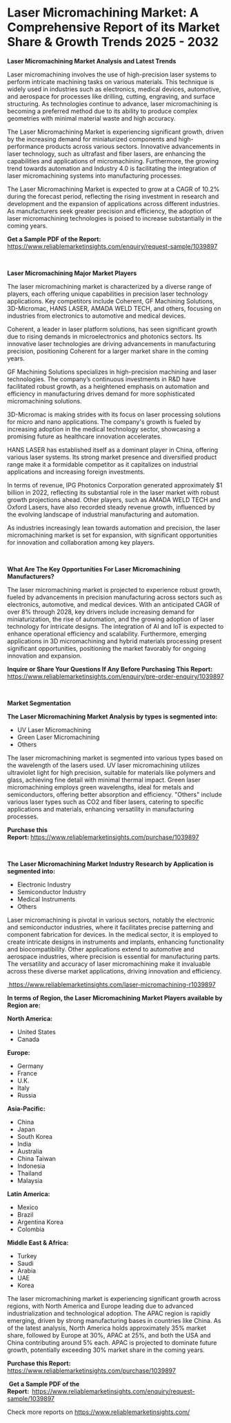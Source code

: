 <p><h1>Laser Micromachining Market: A Comprehensive Report of its Market Share & Growth Trends 2025 - 2032</h1></p><p><strong>Laser Micromachining Market Analysis and Latest Trends</strong></p>
<p><p>Laser micromachining involves the use of high-precision laser systems to perform intricate machining tasks on various materials. This technique is widely used in industries such as electronics, medical devices, automotive, and aerospace for processes like drilling, cutting, engraving, and surface structuring. As technologies continue to advance, laser micromachining is becoming a preferred method due to its ability to produce complex geometries with minimal material waste and high accuracy.</p><p>The Laser Micromachining Market is experiencing significant growth, driven by the increasing demand for miniaturized components and high-performance products across various sectors. Innovative advancements in laser technology, such as ultrafast and fiber lasers, are enhancing the capabilities and applications of micromachining. Furthermore, the growing trend towards automation and Industry 4.0 is facilitating the integration of laser micromachining systems into manufacturing processes.</p><p>The Laser Micromachining Market is expected to grow at a CAGR of 10.2% during the forecast period, reflecting the rising investment in research and development and the expansion of applications across different industries. As manufacturers seek greater precision and efficiency, the adoption of laser micromachining technologies is poised to increase substantially in the coming years.</p></p>
<p><strong>Get a Sample PDF of the Report:&nbsp;</strong> <a href="https://www.reliablemarketinsights.com/enquiry/request-sample/1039897?utm_campaign=2143&utm_medium=2&utm_source=Github&utm_content=ia&utm_term=21022025&utm_id=laser-micromachining">https://www.reliablemarketinsights.com/enquiry/request-sample/1039897</a></p>
<p>&nbsp;</p>
<p><strong>Laser Micromachining Major Market Players</strong></p>
<p><p>The laser micromachining market is characterized by a diverse range of players, each offering unique capabilities in precision laser technology applications. Key competitors include Coherent, GF Machining Solutions, 3D-Micromac, HANS LASER, AMADA WELD TECH, and others, focusing on industries from electronics to automotive and medical devices.</p><p>Coherent, a leader in laser platform solutions, has seen significant growth due to rising demands in microelectronics and photonics sectors. Its innovative laser technologies are driving advancements in manufacturing precision, positioning Coherent for a larger market share in the coming years. </p><p>GF Machining Solutions specializes in high-precision machining and laser technologies. The company’s continuous investments in R&D have facilitated robust growth, as a heightened emphasis on automation and efficiency in manufacturing drives demand for more sophisticated micromachining solutions.</p><p>3D-Micromac is making strides with its focus on laser processing solutions for micro and nano applications. The company's growth is fueled by increasing adoption in the medical technology sector, showcasing a promising future as healthcare innovation accelerates.</p><p>HANS LASER has established itself as a dominant player in China, offering various laser systems. Its strong market presence and diversified product range make it a formidable competitor as it capitalizes on industrial applications and increasing foreign investments.</p><p>In terms of revenue, IPG Photonics Corporation generated approximately $1 billion in 2022, reflecting its substantial role in the laser market with robust growth projections ahead. Other players, such as AMADA WELD TECH and Oxford Lasers, have also recorded steady revenue growth, influenced by the evolving landscape of industrial manufacturing and automation.</p><p>As industries increasingly lean towards automation and precision, the laser micromachining market is set for expansion, with significant opportunities for innovation and collaboration among key players.</p></p>
<p>&nbsp;</p>
<p><strong>What Are The Key Opportunities For Laser Micromachining Manufacturers?</strong></p>
<p><p>The laser micromachining market is projected to experience robust growth, fueled by advancements in precision manufacturing across sectors such as electronics, automotive, and medical devices. With an anticipated CAGR of over 8% through 2028, key drivers include increasing demand for miniaturization, the rise of automation, and the growing adoption of laser technology for intricate designs. The integration of AI and IoT is expected to enhance operational efficiency and scalability. Furthermore, emerging applications in 3D micromachining and hybrid materials processing present significant opportunities, positioning the market favorably for ongoing innovation and expansion.</p></p>
<p><strong>Inquire or Share Your Questions If Any Before Purchasing This Report:</strong> <a href="https://www.reliablemarketinsights.com/enquiry/pre-order-enquiry/1039897?utm_campaign=2143&utm_medium=2&utm_source=Github&utm_content=ia&utm_term=21022025&utm_id=laser-micromachining">https://www.reliablemarketinsights.com/enquiry/pre-order-enquiry/1039897</a></p>
<p>&nbsp;</p>
<p><strong>Market Segmentation</strong></p>
<p><strong>The Laser Micromachining Market Analysis by types is segmented into:</strong></p>
<p><ul><li>UV Laser Micromachining</li><li>Green Laser Micromachining</li><li>Others</li></ul></p>
<p><p>The laser micromachining market is segmented into various types based on the wavelength of the lasers used. UV laser micromachining utilizes ultraviolet light for high precision, suitable for materials like polymers and glass, achieving fine detail with minimal thermal impact. Green laser micromachining employs green wavelengths, ideal for metals and semiconductors, offering better absorption and efficiency. "Others" include various laser types such as CO2 and fiber lasers, catering to specific applications and materials, enhancing versatility in manufacturing processes.</p></p>
<p><strong>Purchase this Report:&nbsp;</strong><a href="https://www.reliablemarketinsights.com/purchase/1039897?utm_campaign=2143&utm_medium=2&utm_source=Github&utm_content=ia&utm_term=21022025&utm_id=laser-micromachining">https://www.reliablemarketinsights.com/purchase/1039897</a></p>
<p>&nbsp;</p>
<p><strong>The Laser Micromachining Market Industry Research by Application is segmented into:</strong></p>
<p><ul><li>Electronic Industry</li><li>Semiconductor Industry</li><li>Medical Instruments</li><li>Others</li></ul></p>
<p><p>Laser micromachining is pivotal in various sectors, notably the electronic and semiconductor industries, where it facilitates precise patterning and component fabrication for devices. In the medical sector, it is employed to create intricate designs in instruments and implants, enhancing functionality and biocompatibility. Other applications extend to automotive and aerospace industries, where precision is essential for manufacturing parts. The versatility and accuracy of laser micromachining make it invaluable across these diverse market applications, driving innovation and efficiency.</p></p>
<p><a href="https://www.reliablemarketinsights.com/laser-micromachining-r1039897?utm_campaign=2143&utm_medium=2&utm_source=Github&utm_content=ia&utm_term=21022025&utm_id=laser-micromachining">&nbsp;https://www.reliablemarketinsights.com/laser-micromachining-r1039897</a></p>
<p><strong>In terms of Region, the Laser Micromachining Market Players available by Region are:</strong></p>
<p>
    <p> <strong> North America: </strong>
        <ul>
            <li>United States</li>
            <li>Canada</li>
        </ul>
        </p> 
    <p> <strong> Europe: </strong>
        <ul>
            <li>Germany</li>
            <li>France</li>
            <li>U.K.</li>
            <li>Italy</li>
            <li>Russia</li>
        </ul>
        </p> 
    <p> <strong> Asia-Pacific: </strong>
        <ul>
            <li>China</li>
            <li>Japan</li>
            <li>South Korea</li>
            <li>India</li>
            <li>Australia</li>
            <li>China Taiwan</li>
            <li>Indonesia</li>
            <li>Thailand</li>
            <li>Malaysia</li>
        </ul>
        </p> 
    <p> <strong> Latin America: </strong>
        <ul>
            <li>Mexico</li>
            <li>Brazil</li>
            <li>Argentina Korea</li>
            <li>Colombia</li>
        </ul>
        </p> 
    <p> <strong> Middle East & Africa: </strong>
        <ul>
            <li>Turkey</li>
            <li>Saudi</li>
            <li>Arabia</li>
            <li>UAE</li>
            <li>Korea</li>
        </ul>
    </p>
    </p>
<p><p>The laser micromachining market is experiencing significant growth across regions, with North America and Europe leading due to advanced industrialization and technological adoption. The APAC region is rapidly emerging, driven by strong manufacturing bases in countries like China. As of the latest analysis, North America holds approximately 35% market share, followed by Europe at 30%, APAC at 25%, and both the USA and China contributing around 5% each. APAC is projected to dominate future growth, potentially exceeding 30% market share in the coming years.</p></p>
<p><strong>Purchase this Report: </strong><a href="https://www.reliablemarketinsights.com/purchase/1039897?utm_campaign=2143&utm_medium=2&utm_source=Github&utm_content=ia&utm_term=21022025&utm_id=laser-micromachining">https://www.reliablemarketinsights.com/purchase/1039897</a></p>
<p>&nbsp;<strong>Get a Sample PDF of the Report:&nbsp;&nbsp;</strong><a href="https://www.reliablemarketinsights.com/enquiry/request-sample/1039897?utm_campaign=2143&utm_medium=2&utm_source=Github&utm_content=ia&utm_term=21022025&utm_id=laser-micromachining">https://www.reliablemarketinsights.com/enquiry/request-sample/1039897</a></p>
<p><strong></strong></p>
<p>Check more reports on <a href="https://www.reliablemarketinsights.com/?utm_campaign=2143&utm_medium=2&utm_source=Github&utm_content=ia&utm_term=21022025&utm_id=laser-micromachining">https://www.reliablemarketinsights.com/</a></p>